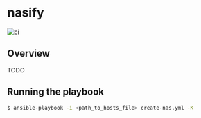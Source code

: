 # nasify

[![ci](https://github.com/andrelcmoreira/nasify/actions/workflows/ci.yml/badge.svg)](https://github.com/andrelcmoreira/nasify/actions/workflows/ci.yml)

## Overview

TODO

## Running the playbook

```bash
$ ansible-playbook -i <path_to_hosts_file> create-nas.yml -K
```
